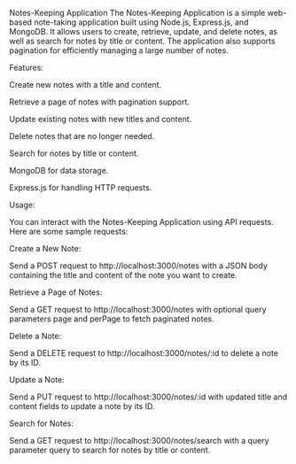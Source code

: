 Notes-Keeping Application
The Notes-Keeping Application is a simple web-based note-taking application built using Node.js, Express.js, and MongoDB. It allows users to create, retrieve, update, and delete notes, as well as search for notes by title or content. The application also supports pagination for efficiently managing a large number of notes.


Features:

Create new notes with a title and content.

Retrieve a page of notes with pagination support.

Update existing notes with new titles and content.

Delete notes that are no longer needed.

Search for notes by title or content.

MongoDB for data storage.

Express.js for handling HTTP requests.



Usage:

You can interact with the Notes-Keeping Application using API requests. Here are some sample requests:

Create a New Note:

Send a POST request to http://localhost:3000/notes with a JSON body containing the title and content of the note you want to create.

Retrieve a Page of Notes:

Send a GET request to http://localhost:3000/notes with optional query parameters page and perPage to fetch paginated notes.

Delete a Note:

Send a DELETE request to http://localhost:3000/notes/:id to delete a note by its ID.

Update a Note:

Send a PUT request to http://localhost:3000/notes/:id with updated title and content fields to update a note by its ID.

Search for Notes:

Send a GET request to http://localhost:3000/notes/search with a query parameter query to search for notes by title or content.